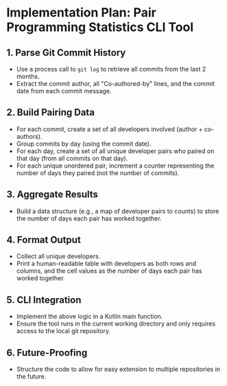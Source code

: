 # Implementation Plan: Pair Programming Statistics CLI Tool

## 1. Parse Git Commit History
- Use a process call to `git log` to retrieve all commits from the last 2 months.
- Extract the commit author, all "Co-authored-by" lines, and the commit date from each commit message.

## 2. Build Pairing Data
- For each commit, create a set of all developers involved (author + co-authors).
- Group commits by day (using the commit date).
- For each day, create a set of all unique developer pairs who paired on that day (from all commits on that day).
- For each unique unordered pair, increment a counter representing the number of days they paired (not the number of commits).

## 3. Aggregate Results
- Build a data structure (e.g., a map of developer pairs to counts) to store the number of days each pair has worked together.

## 4. Format Output
- Collect all unique developers.
- Print a human-readable table with developers as both rows and columns, and the cell values as the number of days each pair has worked together.

## 5. CLI Integration
- Implement the above logic in a Kotlin main function.
- Ensure the tool runs in the current working directory and only requires access to the local git repository.

## 6. Future-Proofing
- Structure the code to allow for easy extension to multiple repositories in the future.

